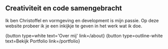 ## Creativiteit en code samengebracht

Ik ben Christoffel en vormgeving en development is mijn passie. 
Op deze website probeer ik je een inkijkje te geven in het werk wat ik doe.

{button type=white text='Over mij' link=/about}
{button type=outline-white text=Bekijk Portfolio link=/portfolio}